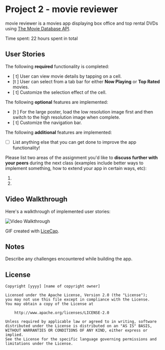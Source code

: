 # Project 2 - movie reviewer

movie reviewer is a movies app displaying box office and top rental DVDs using [The Movie Database API](http://docs.themoviedb.apiary.io/#).

Time spent: 22 hours spent in total

## User Stories

The following **required** functionality is completed:

- [ t] User can view movie details by tapping on a cell.
- [t ] User can select from a tab bar for either **Now Playing** or **Top Rated** movies.
- [ t] Customize the selection effect of the cell.

The following **optional** features are implemented:

- [t ] For the large poster, load the low resolution image first and then switch to the high resolution image when complete.
- [ t] Customize the navigation bar.

The following **additional** features are implemented:

- [ ] List anything else that you can get done to improve the app functionality!

Please list two areas of the assignment you'd like to **discuss further with your peers** during the next class (examples include better ways to implement something, how to extend your app in certain ways, etc):

1. 
2. 

## Video Walkthrough 

Here's a walkthrough of implemented user stories:

<img src='http://i.imgur.com/HIynAPp.gif' title='Video Walkthrough' width='' alt='Video Walkthrough' />

GIF created with [LiceCap](http://www.cockos.com/licecap/).

## Notes

Describe any challenges encountered while building the app.

## License

    Copyright [yyyy] [name of copyright owner]

    Licensed under the Apache License, Version 2.0 (the "License");
    you may not use this file except in compliance with the License.
    You may obtain a copy of the License at

        http://www.apache.org/licenses/LICENSE-2.0

    Unless required by applicable law or agreed to in writing, software
    distributed under the License is distributed on an "AS IS" BASIS,
    WITHOUT WARRANTIES OR CONDITIONS OF ANY KIND, either express or implied.
    See the License for the specific language governing permissions and
    limitations under the License.

   
